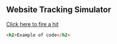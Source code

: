 ## Website Tracking Simulator

[Click here to fire a hit](https://github.com/testaccountupgrad/webtracking/edit/master/index.md)

```html
<h2>Example of code</h2>

```
